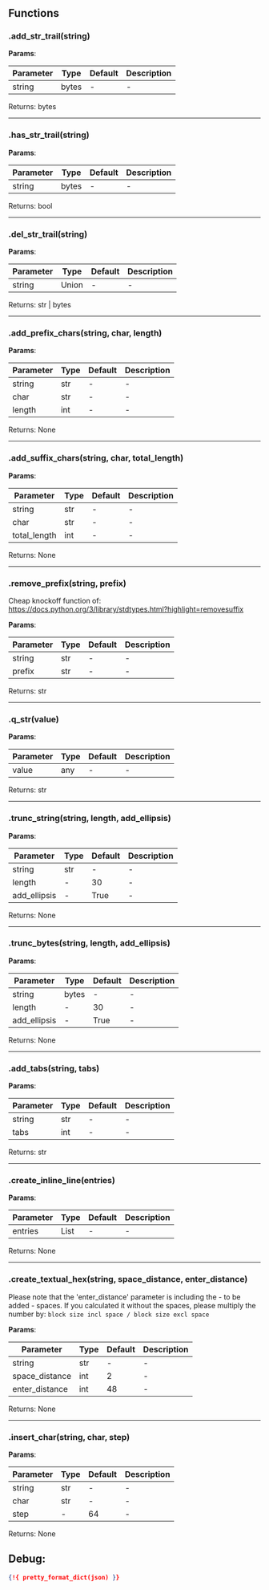 # 

## Functions


### .add_str_trail(string)



**Params**:

| Parameter | Type | Default | Description |
| --------- | ---- | ------- | ----------- |
| string | bytes | - | - |

Returns: bytes

 --- 

### .has_str_trail(string)



**Params**:

| Parameter | Type | Default | Description |
| --------- | ---- | ------- | ----------- |
| string | bytes | - | - |

Returns: bool

 --- 

### .del_str_trail(string)



**Params**:

| Parameter | Type | Default | Description |
| --------- | ---- | ------- | ----------- |
| string | Union | - | - |

Returns: str | bytes

 --- 

### .add_prefix_chars(string, char, length)



**Params**:

| Parameter | Type | Default | Description |
| --------- | ---- | ------- | ----------- |
| string | str | - | - |
| char | str | - | - |
| length | int | - | - |

Returns: None

 --- 

### .add_suffix_chars(string, char, total_length)



**Params**:

| Parameter | Type | Default | Description |
| --------- | ---- | ------- | ----------- |
| string | str | - | - |
| char | str | - | - |
| total_length | int | - | - |

Returns: None

 --- 

### .remove_prefix(string, prefix)

Cheap knockoff function of:
https://docs.python.org/3/library/stdtypes.html?highlight=removesuffix




**Params**:

| Parameter | Type | Default | Description |
| --------- | ---- | ------- | ----------- |
| string | str | - | - |
| prefix | str | - | - |

Returns: str

 --- 

### .q_str(value)



**Params**:

| Parameter | Type | Default | Description |
| --------- | ---- | ------- | ----------- |
| value | any | - | - |

Returns: str

 --- 

### .trunc_string(string, length, add_ellipsis)



**Params**:

| Parameter | Type | Default | Description |
| --------- | ---- | ------- | ----------- |
| string | str | - | - |
| length | - | 30 | - |
| add_ellipsis | - | True | - |

Returns: None

 --- 

### .trunc_bytes(string, length, add_ellipsis)



**Params**:

| Parameter | Type | Default | Description |
| --------- | ---- | ------- | ----------- |
| string | bytes | - | - |
| length | - | 30 | - |
| add_ellipsis | - | True | - |

Returns: None

 --- 

### .add_tabs(string, tabs)



**Params**:

| Parameter | Type | Default | Description |
| --------- | ---- | ------- | ----------- |
| string | str | - | - |
| tabs | int | - | - |

Returns: str

 --- 

### .create_inline_line(entries)



**Params**:

| Parameter | Type | Default | Description |
| --------- | ---- | ------- | ----------- |
| entries | List | - | - |

Returns: None

 --- 

### .create_textual_hex(string, space_distance, enter_distance)

Please note that the 'enter_distance' parameter is including the - to be added - spaces. If you calculated it
without the spaces, please multiply the number by: `block size incl space / block size excl space`


**Params**:

| Parameter | Type | Default | Description |
| --------- | ---- | ------- | ----------- |
| string | str | - | - |
| space_distance | int | 2 | - |
| enter_distance | int | 48 | - |

Returns: None

 --- 

### .insert_char(string, char, step)



**Params**:

| Parameter | Type | Default | Description |
| --------- | ---- | ------- | ----------- |
| string | str | - | - |
| char | str | - | - |
| step | - | 64 | - |

Returns: None


 
## Debug:
```json
{!{ pretty_format_dict(json) }}
```